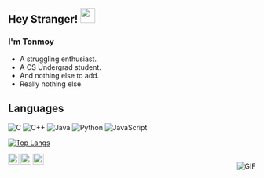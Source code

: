 ## Hey Stranger! <img src="https://raw.githubusercontent.com/iampavangandhi/iampavangandhi/master/gifs/Hi.gif" width="30px"></h2>

### I'm Tonmoy
- A struggling enthusiast.
- A CS Undergrad student. 
- And nothing else to add.
- Really nothing else.


## Languages
![C](http://img.shields.io/badge/-C-000000?style=flat&logo=c)
![C++](https://img.shields.io/badge/-C++-000000?style=flat&logo=c%2B%2B)
![Java](https://img.shields.io/badge/-Java-000000?style=flat&logo=java)
![Python](https://img.shields.io/badge/-Python-000000?style=flat&logo=python)
![JavaScript](https://img.shields.io/badge/-JavaScript-000000?style=flat&logo=javascript)

[![Top Langs](https://github-readme-stats.vercel.app/api/top-langs/?username=TonmoyDaFulkopi)](https://github.com/TonmoyDaFulkopi/github-readme-stats)

<a href="https://www.linkedin.com/in/tonmoy-hasan-72b78719a/">
  <img align="left" alt="My Linkdein" width="22px" src="https://cdn.jsdelivr.net/npm/simple-icons@v3/icons/linkedin.svg" />
</a>
<a href="https://github.com/TonmoyDaFulkopi">
  <img align="left" alt="My Github" width="22px" src="https://cdn.jsdelivr.net/npm/simple-icons@v3/icons/github.svg" />
</a>
<a href="https://t.me/tonmoy_hasan_fulkopi">
  <img align="left" alt="My Telegram" width="22px" src="https://cdn.jsdelivr.net/npm/simple-icons@v3/icons/telegram.svg" />
</a>
<br />
<img align="right" alt="GIF" src="https://media.giphy.com/media/13HgwGsXF0aiGY/giphy.gif" />
